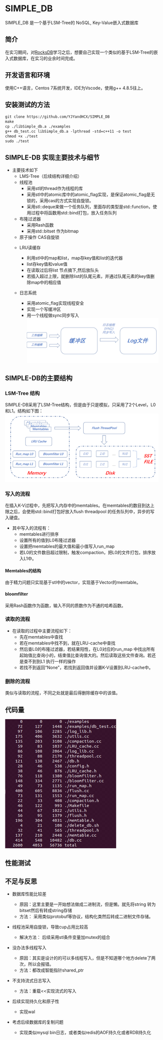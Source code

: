 # SIMPLE_DB

SIMPLE_DB 是一个基于LSM-Tree的 NoSQL, Key-Value嵌入式数据库

## 简介
在实习期间，对[RocksDB](https://github.com/facebook/rocksdb "RocksDB")学习之后，想要自己实现一个类似的基于LSM-Tree的嵌入式数据库，在实习的业余时间完成。

## 开发语言和环境
使用C++语言，Centos 7系统开发，IDE为Vscode，使用g++ 4.8.5往上。

## 安装测试的方法
    git clone https://github.com/YJYandHCX/SIMPLE_DB
	make
	cp ./libSimple_db.a ./examples
	g++ db_test.cc libSimple_db.a -lpthread -std=c++11 -o test
	chmod +x ./test
	sudo ./test

## SIMPLE-DB 实现主要技术与细节
+ 主要技术如下
	+ LMS-Tree（后续结构详细介绍）
	+ 线程池
		* 采用stl的thread作为线程的库
		* 采用stl中的atomic库中的atomic_flag实现，是保证atomic_flag是无锁的，采用cas的方式实现自旋锁。
		* 采用stl::deque来做一个任务队列，里面存的类型是std::function，使用过程中将函数用std::bind打包，放入任务队列
	+ 布隆过滤器
		* 采用Rash函数
		* 采用std::bitset 作为bitmap
	* 原子操作 CAS自旋锁
	+ LRU读缓存
		* 利用stl中的map和list，map存key值和list的迭代器
		* list存key值和value值
		* 在读取过后将list 节点摘下,然后放队头
		* 若插入超过上限，就删除list的队尾元素，并通过队尾元素的key值删除map中的相应值

	+ 日志系统
		* 采用atomic_flag实现线程安全
		* 实现一个写缓冲区
		* 用一个线程做sync同步写入
![avatar](./PIC/pic/4.png)


## SIMPLE-DB的主要结构
### LSM-Tree 结构
SIMPLE-DB采用了LSM-Tree结构，但是由于只是模拟，只采用了2个Level，L0和L1。结构如下图：
![avatar](./PIC/pic/2.png)

### 写入的流程
在插入K-V过程中，先把写入内存中的memtables。在memtables的数目到达上限之后，会使用std::bind打包好放入flush threadpool 的任务队列中，异步的写入硬盘。
+ 其中写入的流程有：
    * memtables进行排序
    * 设置所有的值到L0布隆过滤器
    * 设置把memtables的最大值和最小值写入run_map
	* 若L0的文件数目超过限制，触发compaction，把L0的文件打包，排序放入L1中。

#### Memtables的结构
由于精力问题只实现基于stl中的vector，实现基于Vector的memtable。

#### bloomfilter
采用Rash函数作为函数，输入不同的质数作为不通的哈希函数。

### 读取的流程
+ 在读取的过程中主要流程如下：
	+ 先在memtables中查找
	+ 若在memtables中找不到，就在LRU-cache中查找
	+ 然后查L0的布隆过滤器，若结果阳性，在L0对应的run_map 中找出所有起始值比查询小的，结束值比查询值大的。然后读取这些文件查询。若还是查不到到L1 执行一样的操作
	+ 若找不到返回“None”，若找到返回值并设置K-V设置到LRU-cache中。

### 删除的流程
类似与读取的流程，不同之处就是最后得删除缓存中的该值。

## 代码量
![avatar](./PIC/pic/3.png)
## 性能测试

## 不足与反思
+ 数据库性能比较差
	* 原因：这里主要是一开始想法做成二进制流，但是懒。就先将string 转为bitset然后有转成string存储
	* 方法： 采用类似protobuf等协议，结构化类然后转成二进制文件存储。

+ 线程池采用自旋锁，导致cup占用比较高
	* 解决方法： 后续采用stl条件变量加mutex的组合

+ 没办法多线程写入
	* 原因：其实是设计的的可以多线程写入，但是不知道哪个地方delete了两次，所以会报错。
	* 方法：都改成智能指针shared_ptr
+ 不支持流式日志写入
	* 方法：重载<<实现流式的写入
+ 后续实现持久化和原子性
	* 实现wal
+ 考虑后续数据库的复制问题
	* 实现类似mysql bin日志，或者类似redis的AOF持久化或者RDB持久化
